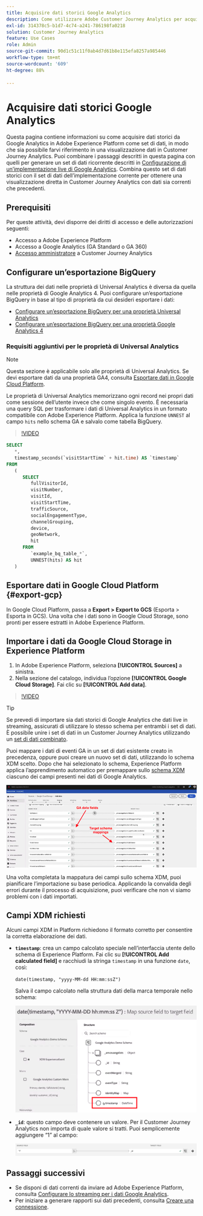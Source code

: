 ```yaml
---
title: Acquisire dati storici Google Analytics
description: Come utilizzare Adobe Customer Journey Analytics per acquisire i dati Google Analytics in Adobe Experience Platform.
exl-id: 314378c5-b1d7-4c74-a241-786198fa0218
solution: Customer Journey Analytics
feature: Use Cases
role: Admin
source-git-commit: 90d1c51c11f0ab4d7d61b8e115efa8257a985446
workflow-type: tm+mt
source-wordcount: '609'
ht-degree: 88%

---
```



# Acquisire dati storici Google Analytics

Questa pagina contiene informazioni su come acquisire dati storici da Google Analytics in Adobe Experience Platform come set di dati, in modo che sia possibile farvi riferimento in una visualizzazione dati in Customer Journey Analytics. Puoi combinare i passaggi descritti in questa pagina con quelli per generare un set di dati ricorrente descritti in [Configurazione di un’implementazione live di Google Analytics](streaming.md). Combina questo set di dati storici con il set di dati dell’implementazione corrente per ottenere una visualizzazione diretta in Customer Journey Analytics con dati sia correnti che precedenti.

## Prerequisiti

Per queste attività, devi disporre dei diritti di accesso e delle autorizzazioni seguenti:

* Accesso a Adobe Experience Platform
* Accesso a Google Analytics (GA Standard o GA 360)
* [Accesso amministratore](/help/technotes/access-control.md) a Customer Journey Analytics

## Configurare un’esportazione BigQuery

La struttura dei dati nelle proprietà di Universal Analytics è diversa da quella nelle proprietà di Google Analytics 4. Puoi configurare un’esportazione BigQuery in base al tipo di proprietà da cui desideri esportare i dati:

* [Configurare un’esportazione BigQuery per una proprietà Universal Analytics](https://support.google.com/analytics/answer/3416092)
* [Configurare un’esportazione BigQuery per una proprietà Google Analytics 4](https://support.google.com/analytics/answer/9823238)

### Requisiti aggiuntivi per le proprietà di Universal Analytics

>[!NOTE]
>
>Questa sezione è applicabile solo alle proprietà di Universal Analytics. Se devi esportare dati da una proprietà GA4, consulta [Esportare dati in Google Cloud Platform](#export-gcp).

Le proprietà di Universal Analytics memorizzano ogni record nei propri dati come sessione dell’utente invece che come singolo evento. È necessaria una query SQL per trasformare i dati di Universal Analytics in un formato compatibile con Adobe Experience Platform. Applica la funzione `UNNEST` al campo `hits` nello schema GA e salvalo come tabella BigQuery.

>[!VIDEO](https://video.tv.adobe.com/v/332634)

```sql
SELECT
   *,
   timestamp_seconds(`visitStartTime` + hit.time) AS `timestamp` 
FROM
   (
      SELECT
         fullVisitorId,
         visitNumber,
         visitId,
         visitStartTime,
         trafficSource,
         socialEngagementType,
         channelGrouping,
         device,
         geoNetwork,
         hit 
      FROM
         `example_bq_table_*`,
         UNNEST(hits) AS hit 
   )
```

## Esportare dati in Google Cloud Platform {#export-gcp}

In Google Cloud Platform, passa a **Export > Export to GCS** (Esporta > Esporta in GCS). Una volta che i dati sono in Google Cloud Storage, sono pronti per essere estratti in Adobe Experience Platform.

## Importare i dati da Google Cloud Storage in Experience Platform

1. In Adobe Experience Platform, seleziona **[!UICONTROL Sources]** a sinistra.
1. Nella sezione del catalogo, individua l’opzione **[!UICONTROL Google Cloud Storage]**. Fai clic su **[!UICONTROL Add data]**.

>[!VIDEO](https://video.tv.adobe.com/v/332676)

>[!TIP]
>
>Se prevedi di importare sia dati storici di Google Analytics che dati live in streaming, assicurati di utilizzare lo stesso schema per entrambi i set di dati. È possibile unire i set di dati in un Customer Journey Analytics utilizzando un [set di dati combinato](/help/connections/combined-dataset.md).

Puoi mappare i dati di eventi GA in un set di dati esistente creato in precedenza, oppure puoi creare un nuovo set di dati, utilizzando lo schema XDM scelto. Dopo che hai selezionato lo schema, Experience Platform applica l’apprendimento automatico per premappare sullo [schema XDM](https://experienceleague.adobe.com/docs/experience-platform/xdm/home.html?lang=it#ui) ciascuno dei campi presenti nei dati di Google Analytics.

![Mappa dello schema che evidenzia i campi di dati GA e le mappature dello schema di destinazione](../assets/schema-map.png)

Una volta completata la mappatura dei campi sullo schema XDM, puoi pianificare l’importazione su base periodica. Applicando la convalida degli errori durante il processo di acquisizione, puoi verificare che non vi siamo problemi con i dati importati.

## Campi XDM richiesti

Alcuni campi XDM in Platform richiedono il formato corretto per consentire la corretta elaborazione dei dati.

* **`timestamp`**: crea un campo calcolato speciale nell’interfaccia utente dello schema di Experience Platform. Fai clic su **[!UICONTROL Add calculated field]** e racchiudi la stringa `timestamp` in una funzione `date`, così:

  `date(timestamp, "yyyy-MM-dd HH:mm:ssZ")`

  Salva il campo calcolato nella struttura dati della marca temporale nello schema:

  ![Marca temporale](../assets/timestamp.png)

* **`_id`**: questo campo deve contenere un valore. Per il Customer Journey Analytics non importa di quale valore si tratti. Puoi semplicemente aggiungere “1” al campo:

  ![ID](../assets/_id.png)

## Passaggi successivi

* Se disponi di dati correnti da inviare ad Adobe Experience Platform, consulta [Configurare lo streaming per i dati Google Analytics](streaming.md).
* Per iniziare a generare rapporti sui dati precedenti, consulta [Creare una connessione](/help/connections/create-connection.md).
